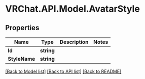 # VRChat.API.Model.AvatarStyle

## Properties

Name | Type | Description | Notes
------------ | ------------- | ------------- | -------------
**Id** | **string** |  | 
**StyleName** | **string** |  | 

[[Back to Model list]](../README.md#documentation-for-models) [[Back to API list]](../README.md#documentation-for-api-endpoints) [[Back to README]](../README.md)

